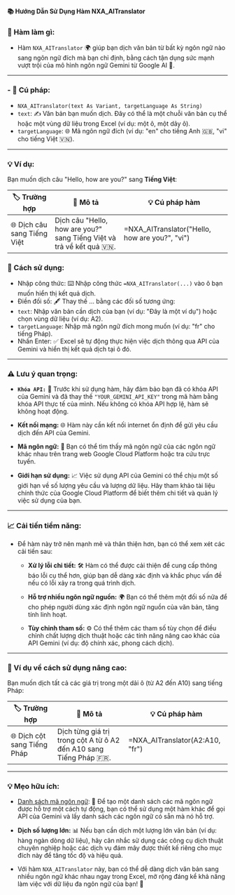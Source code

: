**📚 Hướng Dẫn Sử Dụng Hàm NXA_AITranslator**  

### 🎯 Hàm làm gì:  
- Hàm `NXA_AITranslator` 🌍 giúp bạn dịch văn bản từ bất kỳ ngôn ngữ nào sang ngôn ngữ đích mà bạn chỉ định, bằng cách tận dụng sức mạnh vượt trội của mô hình ngôn ngữ Gemini từ Google AI 🧠.  

---

### - 📝 Cú pháp:  
  - `NXA_AITranslator(text As Variant, targetLanguage As String)`  
  - `text`: ✍️ Văn bản bạn muốn dịch. Đây có thể là một chuỗi văn bản cụ thể hoặc một vùng dữ liệu trong Excel (ví dụ: một ô, một dãy ô).  
  - `targetLanguage`: 🌐 Mã ngôn ngữ đích (ví dụ: "en" cho tiếng Anh 🇬🇧, "vi" cho tiếng Việt 🇻🇳).  

---

### 💡 Ví dụ:  
   Bạn muốn dịch câu "Hello, how are you?" sang **Tiếng Việt**:  

 | 🏷️ Trường hợp                           | 📝 Mô tả                                                                 | 💡 Cú pháp hàm                                      |
|---------------------------------------|-------------------------------------------------------------------------|---------------------------------------------------|
| 🌐 Dịch câu sang Tiếng Việt            | Dịch câu "Hello, how are you?" sang Tiếng Việt và trả về kết quả 🇻🇳.    | =NXA_AITranslator("Hello, how are you?", "vi")    |

### 🚀 Cách sử dụng:  
  - Nhập công thức: ⌨️ Nhập công thức `=NXA_AITranslator(...)` vào ô bạn muốn hiển thị kết quả dịch.  
  - Điền đối số: 🖋️ Thay thế ... bằng các đối số tương ứng:  
  - `text`: Nhập văn bản cần dịch của bạn (ví dụ: "Đây là một ví dụ") hoặc chọn vùng dữ liệu (ví dụ: A2).  
  - `targetLanguage`: Nhập mã ngôn ngữ đích mong muốn (ví dụ: "fr" cho tiếng Pháp).  
- Nhấn Enter: ✅ Excel sẽ tự động thực hiện việc dịch thông qua API của Gemini và hiển thị kết quả dịch tại ô đó.  

---

### ⚠️ Lưu ý quan trọng:  

- **`Khóa API:`** 🔑 Trước khi sử dụng hàm, hãy đảm bảo bạn đã có khóa API của Gemini và đã thay thế `"YOUR_GEMINI_API_KEY"` trong mã hàm bằng khóa API thực tế của mình. Nếu không có khóa API hợp lệ, hàm sẽ không hoạt động.  

- **Kết nối mạng:** 🌐 Hàm này cần kết nối internet ổn định để gửi yêu cầu dịch đến API của Gemini.  
 - **Mã ngôn ngữ:** 📖 Bạn có thể tìm thấy mã ngôn ngữ của các ngôn ngữ khác nhau trên trang web Google Cloud Platform hoặc tra cứu trực tuyến.  
 - **Giới hạn sử dụng:** 📈 Việc sử dụng API của Gemini có thể chịu một số giới hạn về số lượng yêu cầu và lượng dữ liệu. Hãy tham khảo tài liệu chính thức của Google Cloud Platform để biết thêm chi tiết và quản lý việc sử dụng của bạn.  

---

### 📈 Cải tiến tiềm năng:  
  - Để hàm này trở nên mạnh mẽ và thân thiện hơn, bạn có thể xem xét các cải tiến sau:  

    - **Xử lý lỗi chi tiết:** 🛠️ Hàm có thể được cải thiện để cung cấp thông báo lỗi cụ thể hơn, giúp bạn dễ dàng xác định và khắc phục vấn đề nếu có lỗi xảy ra trong quá trình dịch.

    - **Hỗ trợ nhiều ngôn ngữ nguồn:** 🌍 Bạn có thể thêm một đối số nữa để cho phép người dùng xác định ngôn ngữ nguồn của văn bản, tăng tính linh hoạt.

    - **Tùy chỉnh tham số:** ⚙️ Có thể thêm các tham số tùy chọn để điều chỉnh chất lượng dịch thuật hoặc các tính năng nâng cao khác của API Gemini (ví dụ: độ chính xác, phong cách dịch).  

  ---

### 🌟 Ví dụ về cách sử dụng nâng cao:  

Bạn muốn dịch tất cả các giá trị trong một dải ô (từ A2 đến A10) sang tiếng Pháp:  

| 🏷️ Trường hợp                        | 📝 Mô tả                                                               | 💡 Cú pháp hàm                          |
|-------------------------------------|-----------------------------------------------------------------------|----------------------------------------|
| 🌐 Dịch cột sang Tiếng Pháp          | Dịch từng giá trị trong cột A từ ô A2 đến A10 sang Tiếng Pháp 🇫🇷.     | =NXA_AITranslator(A2:A10, "fr")        |


---

### 💡 Mẹo hữu ích:  
- [Danh sách mã ngôn ngữ](http://www.lingoes.net/en/translator/langcode.htm): 📄 Để tạo một danh sách các mã ngôn ngữ được hỗ trợ một cách tự động, bạn có thể sử dụng một hàm khác để gọi API của Gemini và lấy danh sách các ngôn ngữ có sẵn mà nó hỗ trợ.  

- **Dịch số lượng lớn:** 📊 Nếu bạn cần dịch một lượng lớn văn bản (ví dụ: hàng ngàn dòng dữ liệu), hãy cân nhắc sử dụng các công cụ dịch thuật chuyên nghiệp hoặc các dịch vụ đám mây được thiết kế riêng cho mục đích này để tăng tốc độ và hiệu quả.  

- Với hàm `NXA_AITranslator` này, bạn có thể dễ dàng dịch văn bản sang nhiều ngôn ngữ khác nhau ngay trong Excel, mở rộng đáng kể khả năng làm việc với dữ liệu đa ngôn ngữ của bạn! 🚀
